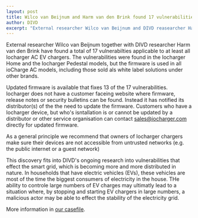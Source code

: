 ```yaml
---
layout: post
title: Wilco van Beijnum and Harm van den Brink found 17 vulnerabilities in Iocharger EV chargers. 13 fixed, 4 unfixed.
author: DIVD
excerpt: "External researcher Wilco van Beijnum and DIVD reasearcher Harm van der Brink have found 17 severe vulnerabilities is EV chargers of Iocharger. Limited details released on this website."
---
```

External researcher Wilco van Beijnum together with DIVD researcher Harm van den Brink have found a total of 17 vulnerabilties applicable to at least all Iocharger AC EV chargers. The vulnerabilities were found in the Iocharger Home and the Iocharger Pedestal models, but the firmware is used in all ioCharge AC models, including those sold als white label solutions under other brands. 

Updated firmware is available that fixes 13 of the 17 vulnerabilities. Iocharger does not have a customer faceing website where firmware, release notes or security bulletins can be found. Instead it has notified its distributor(s) of the the need to update the firmware. Customers who have a Iocharger device, but  who's isntallation is or cannot be updated by a distributor or other service organisation can contact sales@iocharger.com  directly for updated firmware.

As a general principle we recommend that owners of Iocharger chargers make sure their devices are not accessible from untrusted networks (e.g. the public internet or a guest network)

This discovery fits into DIVD's ongoing research into vulnerabilities that effect the smart grid, which is becoming more and more distributed in nature. In households that have electric vehicles (EVs), these vehicles are most of the time the biggest consumers of electricity in the house. THe ability to controle large numbers of EV charges may ultimatly lead to a situation where, by stopping and starting EV chargers in large numbers, a malicious actor may be able to effect the stability of the electricity grid.

More information in [our casefile](/DIVD-2024-00035/).